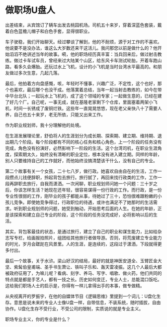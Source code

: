 # 做职场U盘人

出差结束，从宾馆订了辆车出发去桃园机场。司机五十来岁，穿着深蓝色套装，戴着白色蓝檐儿帽子和白色手套，显得很职业。 

车子驶稳，我们开始聊天。经过攀谈了解到，他的不耐烦，源于对工作的不喜欢。他说要不是没办法，谁这么大岁数还来干这活儿。我问那您以前是做什么的？他开始滔滔不绝讲述当年的故事。嗬，他的职场经历真丰富：当兵回来后，做过射击教练。做过卡车试车员，曾经来过大陆某个山区，给东风卡车测试轮胎，开着车跑山路，看多久会爆胎。还玩过水上飞机，设计的小飞机是当时台湾水平最高的。和朋友做过多次生意，几起几落。 

最后，他拍着方向盘感慨，咳，年轻时不懂事，兴趣广泛，不定性，这个也好，那个也喜欢，最后哪个也没干成。他落寞着总结，当年一起当射击教练的，如今在带中华台北队；一起玩水上飞机的，成了这个领域的专家；一起做生意的，已经在建了好几个厂。自己呢，一事无成，就在基隆老家剩下个仓库，里面塞着两架小飞机，时间一长锈成了废铜烂铁。这些年一直晃晃悠悠，现在老父亲快八十了需要人养，自己也五十来岁，老无所依，只能又出来工作。 

作为职业规划师，我十分理解他的处境。 

在生涯发展理论里，舒伯将人的生涯划分为成长期、探索期、建立期、维持期、退出期几个阶段。每个阶段都有不同的核心任务和核心角色，上一个阶段的任务没有完成，角色没有扮演好，必然影响下一阶段的生活。这个台湾司机，在职业生涯角度，探索期太久，始终没有清晰的职业定位，根本没有进入建立期。同样的年龄，别人只要维持自己的工作就好，而他始终没搞清楚该干什么，没有自己的专业。 

第二个故事有关一个女孩，二十七八岁，做行政。她喜欢自由自在的生活，工作一段攒点儿钱便辞职，拎起背包去旅行。旅行腻了，再回来找行政类的工作，工作一段再辞职去旅行，自我而潇洒。一次闲聊，职业规划师问她一个问题：三十岁之后，你该怎样生活？她现在还年轻，很容易谋得一份行政的工作。而行政，是一份专业性很弱的工作，刚毕业的孩子都能从事，待她过了三十，恐怕很难跟粉嫩的小孩儿竞争。即使她竞争得过，行政职位的待遇，或许也满足不了她那时的生活需求。听到职业规划师的问题，她受到触动，开始思考后面的人生。在她的年龄，正是该探索和建立自己专业的阶段，这个阶段的任务没完成好，必将影响以后的生活。 

其实，背包客最佳的状态，是通过旅行，建立了自己的职业和谋生能力，比如给杂志写专栏，给画报拍照片，组团给其他旅行者做导游。否则，将荒废建立专业能力的时光，岁月会蹉跎在风景里。人的生涯，是连续的，这段过于潇洒，下段就得更多付出。 

最后一个故事，关于水浒。梁山好汉的结局，最好的就是神医安道全、玉臂匠金大坚、紫髯伯皇甫端、圣手书生萧让、铁叫子乐和、轰天雷凌振。这几个人最后大都被政府征用了，为嘛儿呢？看病、刻字、养马、写字、唱歌、做火药，他们共同的特点就是都是手艺人，都有一技之长。历史如何变迁，专业人士，总能混口饭吃。这给我们职场人士的启示是，你得有一样儿拿得出手的本事，做专做精。 

从央视离开的罗振宇，在他的自媒体节目《逻辑思维》里提到一个词儿：U盘化生存。意思是说未来的专业人士像U盘一样，自带信息，不装系统，随时插拔，自由协作。U盘化生存不受行业，不受公司的限制，实质说的就是专业主义。 

职场专业主义，你的专业是什么？